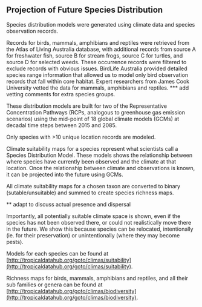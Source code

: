
## Projection of Future Species Distribution

Species distribution models were generated using climate data and species observation records.

Records for birds, mammals, amphibians and reptiles were retrieved from the Atlas of Living Australia database, with additional records from source A for freshwater fish, source B for stream frogs, source C for turtles, and source D for selected weeds.  These occurrence records were filtered to exclude records with obvious issues.  BirdLife Australia provided detailed species range information that allowed us to model only bird observation records that fall within core habitat.  Expert researchers from James Cook University vetted the data for mammals, amphibians and reptiles.  *** add vetting comments for extra species groups.

These distribution models are built for two of the Representative Concentration Pathways (RCPs, analogous to greenhouse gas emission scenarios) using the mid-point of 18 global climate models (GCMs) at decadal time steps between 2015 and 2085.

Only species with >10 unique location records are modeled.

Climate suitability maps for a species represent what scientists call a Species Distribution Model. These models shows the relationship between where species have currently been observed and the climate at that location. Once the relationship between climate and observations is known, it can be projected into the future using GCMs.

All climate suitability maps for a chosen taxon are converted to binary (sutable/unsuitable) and summed to create species richness maps.

** adapt to discuss actual presence and dispersal

Importantly, all potentially suitable climate space is shown, even if the species has not been observed there, or could not realistically move there in the future.  We show this because species can be relocated, intentionally (ie. for their preservation) or unintentionally (where they may become pests).

Models for each species can be found at [http://tropicaldatahub.org/goto/climas/suitability](http://tropicaldatahub.org/goto/climas/suitability).

Richness maps for birds, mammals, amphibians and reptiles, and all their sub families or genera can be found at [http://tropicaldatahub.org/goto/climas/biodiversity](http://tropicaldatahub.org/goto/climas/biodiversity).


